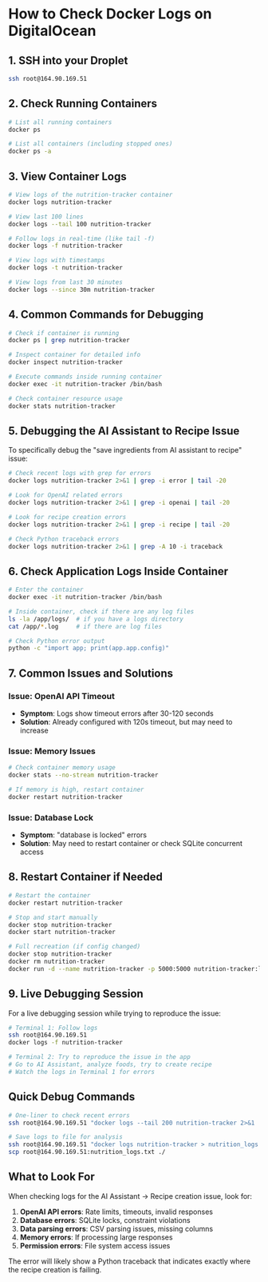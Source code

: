 # How to Check Docker Logs on DigitalOcean

## 1. SSH into your Droplet

```bash
ssh root@164.90.169.51
```

## 2. Check Running Containers

```bash
# List all running containers
docker ps

# List all containers (including stopped ones)
docker ps -a
```

## 3. View Container Logs

```bash
# View logs of the nutrition-tracker container
docker logs nutrition-tracker

# View last 100 lines
docker logs --tail 100 nutrition-tracker

# Follow logs in real-time (like tail -f)
docker logs -f nutrition-tracker

# View logs with timestamps
docker logs -t nutrition-tracker

# View logs from last 30 minutes
docker logs --since 30m nutrition-tracker
```

## 4. Common Commands for Debugging

```bash
# Check if container is running
docker ps | grep nutrition-tracker

# Inspect container for detailed info
docker inspect nutrition-tracker

# Execute commands inside running container
docker exec -it nutrition-tracker /bin/bash

# Check container resource usage
docker stats nutrition-tracker
```

## 5. Debugging the AI Assistant to Recipe Issue

To specifically debug the "save ingredients from AI assistant to recipe" issue:

```bash
# Check recent logs with grep for errors
docker logs nutrition-tracker 2>&1 | grep -i error | tail -20

# Look for OpenAI related errors
docker logs nutrition-tracker 2>&1 | grep -i openai | tail -20

# Look for recipe creation errors
docker logs nutrition-tracker 2>&1 | grep -i recipe | tail -20

# Check Python traceback errors
docker logs nutrition-tracker 2>&1 | grep -A 10 -i traceback
```

## 6. Check Application Logs Inside Container

```bash
# Enter the container
docker exec -it nutrition-tracker /bin/bash

# Inside container, check if there are any log files
ls -la /app/logs/  # if you have a logs directory
cat /app/*.log     # if there are log files

# Check Python error output
python -c "import app; print(app.app.config)"
```

## 7. Common Issues and Solutions

### Issue: OpenAI API Timeout
- **Symptom**: Logs show timeout errors after 30-120 seconds
- **Solution**: Already configured with 120s timeout, but may need to increase

### Issue: Memory Issues
```bash
# Check container memory usage
docker stats --no-stream nutrition-tracker

# If memory is high, restart container
docker restart nutrition-tracker
```

### Issue: Database Lock
- **Symptom**: "database is locked" errors
- **Solution**: May need to restart container or check SQLite concurrent access

## 8. Restart Container if Needed

```bash
# Restart the container
docker restart nutrition-tracker

# Stop and start manually
docker stop nutrition-tracker
docker start nutrition-tracker

# Full recreation (if config changed)
docker stop nutrition-tracker
docker rm nutrition-tracker
docker run -d --name nutrition-tracker -p 5000:5000 nutrition-tracker:latest
```

## 9. Live Debugging Session

For a live debugging session while trying to reproduce the issue:

```bash
# Terminal 1: Follow logs
ssh root@164.90.169.51
docker logs -f nutrition-tracker

# Terminal 2: Try to reproduce the issue in the app
# Go to AI Assistant, analyze foods, try to create recipe
# Watch the logs in Terminal 1 for errors
```

## Quick Debug Commands

```bash
# One-liner to check recent errors
ssh root@164.90.169.51 "docker logs --tail 200 nutrition-tracker 2>&1 | grep -i -E 'error|exception|traceback'"

# Save logs to file for analysis
ssh root@164.90.169.51 "docker logs nutrition-tracker > nutrition_logs.txt 2>&1"
scp root@164.90.169.51:nutrition_logs.txt ./
```

## What to Look For

When checking logs for the AI Assistant → Recipe creation issue, look for:

1. **OpenAI API errors**: Rate limits, timeouts, invalid responses
2. **Database errors**: SQLite locks, constraint violations
3. **Data parsing errors**: CSV parsing issues, missing columns
4. **Memory errors**: If processing large responses
5. **Permission errors**: File system access issues

The error will likely show a Python traceback that indicates exactly where the recipe creation is failing.
